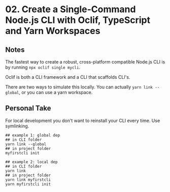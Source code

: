 # 02. Create a Single-Command Node.js CLI with Oclif, TypeScript and Yarn Workspaces

## Notes

The fastest way to create a robust, cross-platform compatible Node.js CLI is by running `npx oclif single mycli`.

Oclif is both a CLI framework and a CLI that scaffolds CLI's.

There are two ways to simulate this locally. You can actually `yarn link --global`, or you can use a yarn workspace.

## Personal Take

For local development you don't want to reinstall your CLI every time. Use symlinking.

```shell
## example 1: global dep
## in CLI folder
yarn link --global
## in project folder
myfirstcli init

## example 2: local dep
## in CLI folder
yarn link
## in project folder
yarn link myfirstcli
yarn myfirstcli init
```

